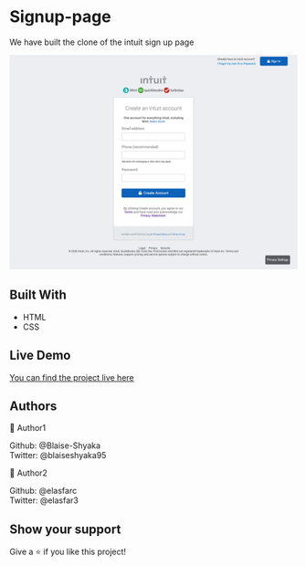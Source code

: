# Signup-page

We have built the clone of the intuit sign up page 

![screenshot](./screenshot.png)

## Built With
- HTML
- CSS

## Live Demo  

[You can find the project live here](https://raw.githack.com/Blaise-Shyaka/signup-page/signup-form/signup.html)

## Authors  
👤 Author1  

Github: @Blaise-Shyaka  
Twitter: @blaiseshyaka95  

👤 Author2  

Github: @elasfarc  
Twitter: @elasfar3  

## Show your support  
Give a ⭐️ if you like this project!  

